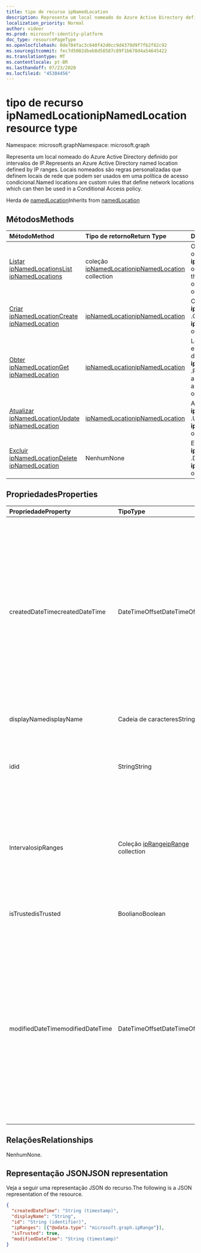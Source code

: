 ```yaml
---
title: tipo de recurso ipNamedLocation
description: Representa um local nomeado do Azure Active Directory definido por intervalos de IP. Locais nomeados são regras personalizadas que definem locais de rede que podem ser usados em uma política de acesso condicional.
localization_priority: Normal
author: videor
ms.prod: microsoft-identity-platform
doc_type: resourcePageType
ms.openlocfilehash: 0de704fac3c640f42d0cc9d4379d9f7fb2f82c92
ms.sourcegitcommit: fec7d5002dbeb8d58587c89f1b678d4a54645422
ms.translationtype: MT
ms.contentlocale: pt-BR
ms.lasthandoff: 07/23/2020
ms.locfileid: "45384456"
---
```

# <a name="ipnamedlocation-resource-type"></a><span data-ttu-id="a2e3d-104">tipo de recurso ipNamedLocation</span><span class="sxs-lookup"><span data-stu-id="a2e3d-104">ipNamedLocation resource type</span></span>

<span data-ttu-id="a2e3d-105">Namespace: microsoft.graph</span><span class="sxs-lookup"><span data-stu-id="a2e3d-105">Namespace: microsoft.graph</span></span>

<span data-ttu-id="a2e3d-106">Representa um local nomeado do Azure Active Directory definido por intervalos de IP.</span><span class="sxs-lookup"><span data-stu-id="a2e3d-106">Represents an Azure Active Directory named location defined by IP ranges.</span></span> <span data-ttu-id="a2e3d-107">Locais nomeados são regras personalizadas que definem locais de rede que podem ser usados em uma política de acesso condicional.</span><span class="sxs-lookup"><span data-stu-id="a2e3d-107">Named locations are custom rules that define network locations which can then be used in a Conditional Access policy.</span></span>

<span data-ttu-id="a2e3d-108">Herda de [namedLocation](../resources/namedLocation.md)</span><span class="sxs-lookup"><span data-stu-id="a2e3d-108">Inherits from [namedLocation](../resources/namedLocation.md)</span></span>

## <a name="methods"></a><span data-ttu-id="a2e3d-109">Métodos</span><span class="sxs-lookup"><span data-stu-id="a2e3d-109">Methods</span></span>

| <span data-ttu-id="a2e3d-110">Método</span><span class="sxs-lookup"><span data-stu-id="a2e3d-110">Method</span></span>       | <span data-ttu-id="a2e3d-111">Tipo de retorno</span><span class="sxs-lookup"><span data-stu-id="a2e3d-111">Return Type</span></span> | <span data-ttu-id="a2e3d-112">Descrição</span><span class="sxs-lookup"><span data-stu-id="a2e3d-112">Description</span></span> |
|:-------------|:------------|:------------|
| [<span data-ttu-id="a2e3d-113">Listar ipNamedLocations</span><span class="sxs-lookup"><span data-stu-id="a2e3d-113">List ipNamedLocations</span></span>](../api/conditionalaccessroot-list-namedlocations.md) | <span data-ttu-id="a2e3d-114">coleção [ipNamedLocation](ipNamedLocation.md)</span><span class="sxs-lookup"><span data-stu-id="a2e3d-114">[ipNamedLocation](ipNamedLocation.md) collection</span></span> | <span data-ttu-id="a2e3d-115">Obtenha todos os objetos **ipNamedLocation** na organização.</span><span class="sxs-lookup"><span data-stu-id="a2e3d-115">Get all the **ipNamedLocation** objects in the organization.</span></span> |
| [<span data-ttu-id="a2e3d-116">Criar ipNamedLocation</span><span class="sxs-lookup"><span data-stu-id="a2e3d-116">Create ipNamedLocation</span></span>](../api/conditionalaccessroot-post-namedlocations.md) | [<span data-ttu-id="a2e3d-117">ipNamedLocation</span><span class="sxs-lookup"><span data-stu-id="a2e3d-117">ipNamedLocation</span></span>](ipNamedLocation.md) | <span data-ttu-id="a2e3d-118">Criar um novo objeto **ipNamedLocation** .</span><span class="sxs-lookup"><span data-stu-id="a2e3d-118">Create a new **ipNamedLocation** object.</span></span> |
| [<span data-ttu-id="a2e3d-119">Obter ipNamedLocation</span><span class="sxs-lookup"><span data-stu-id="a2e3d-119">Get ipNamedLocation</span></span>](../api/ipnamedlocation-get.md) | [<span data-ttu-id="a2e3d-120">ipNamedLocation</span><span class="sxs-lookup"><span data-stu-id="a2e3d-120">ipNamedLocation</span></span>](ipnamedlocation.md) | <span data-ttu-id="a2e3d-121">Leia as propriedades e os relacionamentos de um objeto **ipNamedLocation** .</span><span class="sxs-lookup"><span data-stu-id="a2e3d-121">Read the properties and relationships of an **ipNamedLocation** object.</span></span> |
| [<span data-ttu-id="a2e3d-122">Atualizar ipNamedLocation</span><span class="sxs-lookup"><span data-stu-id="a2e3d-122">Update ipNamedLocation</span></span>](../api/ipnamedlocation-update.md) | [<span data-ttu-id="a2e3d-123">ipNamedLocation</span><span class="sxs-lookup"><span data-stu-id="a2e3d-123">ipNamedLocation</span></span>](ipnamedlocation.md) | <span data-ttu-id="a2e3d-124">Atualize um objeto **ipNamedLocation** .</span><span class="sxs-lookup"><span data-stu-id="a2e3d-124">Update an **ipNamedLocation** object.</span></span> |
| [<span data-ttu-id="a2e3d-125">Excluir ipNamedLocation</span><span class="sxs-lookup"><span data-stu-id="a2e3d-125">Delete ipNamedLocation</span></span>](../api/ipnamedlocation-delete.md) | <span data-ttu-id="a2e3d-126">Nenhum</span><span class="sxs-lookup"><span data-stu-id="a2e3d-126">None</span></span> | <span data-ttu-id="a2e3d-127">Excluir um objeto **ipNamedLocation** .</span><span class="sxs-lookup"><span data-stu-id="a2e3d-127">Delete an **ipNamedLocation** object.</span></span> |

## <a name="properties"></a><span data-ttu-id="a2e3d-128">Propriedades</span><span class="sxs-lookup"><span data-stu-id="a2e3d-128">Properties</span></span>

| <span data-ttu-id="a2e3d-129">Propriedade</span><span class="sxs-lookup"><span data-stu-id="a2e3d-129">Property</span></span>     | <span data-ttu-id="a2e3d-130">Tipo</span><span class="sxs-lookup"><span data-stu-id="a2e3d-130">Type</span></span>        | <span data-ttu-id="a2e3d-131">Descrição</span><span class="sxs-lookup"><span data-stu-id="a2e3d-131">Description</span></span> |
|:-------------|:------------|:------------|
|<span data-ttu-id="a2e3d-132">createdDateTime</span><span class="sxs-lookup"><span data-stu-id="a2e3d-132">createdDateTime</span></span>|<span data-ttu-id="a2e3d-133">DateTimeOffset</span><span class="sxs-lookup"><span data-stu-id="a2e3d-133">DateTimeOffset</span></span>|<span data-ttu-id="a2e3d-134">O tipo TIMESTAMP representa data e hora de criação do local usando o formato ISO 8601 e está sempre no horário UTC.</span><span class="sxs-lookup"><span data-stu-id="a2e3d-134">The Timestamp type represents creation date and time of the location using ISO 8601 format and is always in UTC time.</span></span> <span data-ttu-id="a2e3d-135">Por exemplo, meia-noite em UTC no dia 1º de janeiro de 2014 teria esta aparência: `'2014-01-01T00:00:00Z'`.</span><span class="sxs-lookup"><span data-stu-id="a2e3d-135">For example, midnight UTC on Jan 1, 2014 would look like this: `'2014-01-01T00:00:00Z'`.</span></span> <span data-ttu-id="a2e3d-136">Somente leitura.</span><span class="sxs-lookup"><span data-stu-id="a2e3d-136">Read-only.</span></span> <span data-ttu-id="a2e3d-137">Herdado de [namedLocation](../resources/namedLocation.md).</span><span class="sxs-lookup"><span data-stu-id="a2e3d-137">Inherited from [namedLocation](../resources/namedLocation.md).</span></span>|
|<span data-ttu-id="a2e3d-138">displayName</span><span class="sxs-lookup"><span data-stu-id="a2e3d-138">displayName</span></span>|<span data-ttu-id="a2e3d-139">Cadeia de caracteres</span><span class="sxs-lookup"><span data-stu-id="a2e3d-139">String</span></span>|<span data-ttu-id="a2e3d-140">Nome legível do local.</span><span class="sxs-lookup"><span data-stu-id="a2e3d-140">Human-readable name of the location.</span></span>|
|<span data-ttu-id="a2e3d-141">id</span><span class="sxs-lookup"><span data-stu-id="a2e3d-141">id</span></span>|<span data-ttu-id="a2e3d-142">String</span><span class="sxs-lookup"><span data-stu-id="a2e3d-142">String</span></span>|<span data-ttu-id="a2e3d-143">Identificador de um objeto namedLocation.</span><span class="sxs-lookup"><span data-stu-id="a2e3d-143">Identifier of a namedLocation object.</span></span> <span data-ttu-id="a2e3d-144">Somente leitura.</span><span class="sxs-lookup"><span data-stu-id="a2e3d-144">Read-only.</span></span> <span data-ttu-id="a2e3d-145">Herdado de [namedLocation](../resources/namedLocation.md).</span><span class="sxs-lookup"><span data-stu-id="a2e3d-145">Inherited from [namedLocation](../resources/namedLocation.md).</span></span>|
|<span data-ttu-id="a2e3d-146">Intervalos</span><span class="sxs-lookup"><span data-stu-id="a2e3d-146">ipRanges</span></span>|<span data-ttu-id="a2e3d-147">Coleção [ipRange](iprange.md)</span><span class="sxs-lookup"><span data-stu-id="a2e3d-147">[ipRange](iprange.md) collection</span></span>|<span data-ttu-id="a2e3d-148">Lista de intervalos de endereços IP no formato CIDR do IPv4 (por exemplo, 1.2.3.4/32) ou qualquer formato IPv6 permitido da IETF RFC596.</span><span class="sxs-lookup"><span data-stu-id="a2e3d-148">List of IP address ranges in IPv4 CIDR format (e.g. 1.2.3.4/32) or any allowable IPv6 format from IETF RFC596.</span></span>|
|<span data-ttu-id="a2e3d-149">isTrusted</span><span class="sxs-lookup"><span data-stu-id="a2e3d-149">isTrusted</span></span>|<span data-ttu-id="a2e3d-150">Booliano</span><span class="sxs-lookup"><span data-stu-id="a2e3d-150">Boolean</span></span>|<span data-ttu-id="a2e3d-151">True se esse local é explicitamente confiável.</span><span class="sxs-lookup"><span data-stu-id="a2e3d-151">True if this location is explicitly trusted.</span></span>|
|<span data-ttu-id="a2e3d-152">modifiedDateTime</span><span class="sxs-lookup"><span data-stu-id="a2e3d-152">modifiedDateTime</span></span>|<span data-ttu-id="a2e3d-153">DateTimeOffset</span><span class="sxs-lookup"><span data-stu-id="a2e3d-153">DateTimeOffset</span></span>|<span data-ttu-id="a2e3d-154">O tipo TIMESTAMP representa data e hora da última modificação do local usando o formato ISO 8601 e está sempre no horário UTC.</span><span class="sxs-lookup"><span data-stu-id="a2e3d-154">The Timestamp type represents last modified date and time of the location using ISO 8601 format and is always in UTC time.</span></span> <span data-ttu-id="a2e3d-155">Por exemplo, meia-noite em UTC no dia 1º de janeiro de 2014 teria esta aparência: `'2014-01-01T00:00:00Z'`.</span><span class="sxs-lookup"><span data-stu-id="a2e3d-155">For example, midnight UTC on Jan 1, 2014 would look like this: `'2014-01-01T00:00:00Z'`.</span></span> <span data-ttu-id="a2e3d-156">Somente leitura.</span><span class="sxs-lookup"><span data-stu-id="a2e3d-156">Read-only.</span></span> <span data-ttu-id="a2e3d-157">Herdado de [namedLocation](../resources/namedLocation.md).</span><span class="sxs-lookup"><span data-stu-id="a2e3d-157">Inherited from [namedLocation](../resources/namedLocation.md).</span></span>|

## <a name="relationships"></a><span data-ttu-id="a2e3d-158">Relações</span><span class="sxs-lookup"><span data-stu-id="a2e3d-158">Relationships</span></span>

<span data-ttu-id="a2e3d-159">Nenhum</span><span class="sxs-lookup"><span data-stu-id="a2e3d-159">None.</span></span>

## <a name="json-representation"></a><span data-ttu-id="a2e3d-160">Representação JSON</span><span class="sxs-lookup"><span data-stu-id="a2e3d-160">JSON representation</span></span>

<span data-ttu-id="a2e3d-161">Veja a seguir uma representação JSON do recurso.</span><span class="sxs-lookup"><span data-stu-id="a2e3d-161">The following is a JSON representation of the resource.</span></span>

<!-- {
  "blockType": "resource",
  "optionalProperties": [

  ],
  "@odata.type": "microsoft.graph.ipNamedLocation",
  "baseType": ""
}-->

```json
{
  "createdDateTime": "String (timestamp)",
  "displayName": "String",
  "id": "String (identifier)",
  "ipRanges": [{"@odata.type": "microsoft.graph.ipRange"}],
  "isTrusted": true,
  "modifiedDateTime": "String (timestamp)"
}
```

<!-- uuid: 16cd6b66-4b1a-43a1-adaf-3a886856ed98
2019-02-04 14:57:30 UTC -->
<!-- {
  "type": "#page.annotation",
  "description": "ipNamedLocation resource",
  "keywords": "",
  "section": "documentation",
  "tocPath": ""
}-->
